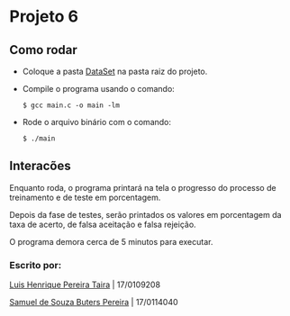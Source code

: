 # Projeto 6

## Como rodar

* Coloque a pasta [DataSet](https://drive.google.com/file/d/1PzFVBqswF5xvbIxcwCOC0A4NZGehAIOZ/view) na pasta raiz do projeto.

* Compile o programa usando o comando:

    ```$ gcc main.c -o main -lm ```

* Rode o arquivo binário com o comando:

    ```$ ./main ```

## Interacões

Enquanto roda, o programa printará na tela o progresso do processo de treinamento e de teste em porcentagem.

Depois da fase de testes, serão printados os valores em porcentagem da taxa de acerto, de falsa aceitação e falsa rejeição.

O programa demora cerca de 5 minutos para executar.

### Escrito por:

[Luis Henrique Pereira Taira](https://github.com/LhTaira) | 17/0109208

[Samuel de Souza Buters Pereira](https://github.com/SamButers) | 17/0114040
